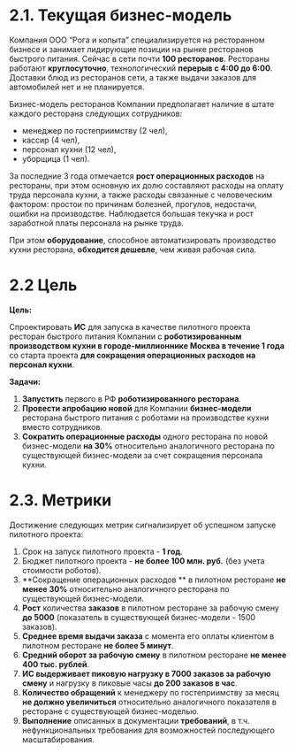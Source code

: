 # 2.1. Текущая бизнес-модель

Компания ООО “Рога и копыта” специализируется на ресторанном бизнесе и занимает лидирующие позиции на рынке ресторанов быстрого питания. Сейчас в сети почти **100 ресторанов**. Рестораны работают **круглосуточно**, технологический **перерыв с 4:00 до 6:00**. Доставки блюд из ресторанов сети, а также выдачи заказов для автомобилей нет и не планируется.

Бизнес-модель ресторанов Компании предполагает наличие в штате каждого ресторана следующих сотрудников: 

  -   менеджер по гостеприимству (2 чел),
  -   кассир (4 чел),
  -   персонал кухни (12 чел),
  -   уборщица (1 чел).
  
За последние 3 года отмечается **рост операционных расходов** на рестораны, при этом основную их долю составляют расходы на оплату труда персонала кухни, а также расходы связанные с человеческим фактором: простои по причинам болезней, прогулов, недостачи, ошибки на производстве. Наблюдается большая текучка и рост заработной платы персонала на рынке труда. 

При этом **оборудование**, способное автоматизировать производство кухни ресторана, **обходится дешевле**, чем живая рабочая сила.

# 2.2 Цель

**Цель:** 

Спроектировать **ИС** для запуска в качестве пилотного проекта ресторан быстрого питания Компании с **роботизированным производством кухни в городе-миллионнике Москва в течение 1 года** со старта проекта **для сокращения операционных расходов на персонал кухни**.

**Задачи:**

  1. **Запустить** первого в РФ **роботизированного ресторана**.
  2. **Провести апробацию новой** для Компании **бизнес-модели** ресторана быстрого питания с роботами на производстве кухни вместо сотрудников.
  3. **Сократить операционные расходы** одного ресторана по новой бизнес-модели **на 30%** относительно аналогичного ресторана по существующей бизнес-модели за счет сокращения персонала кухни.

# 2.3. Метрики

Достижение следующих метрик сигнализирует об успешном запуске пилотного проекта:

  1. Срок на запуск пилотного проекта - **1 год**.
  2. Бюджет пилотного проекта - **не более 100 млн. руб.** (без учета стоимости роботов).
  3. **Сокращение операционных расходов ** в пилотном ресторане **не менее 30%** относительно аналогичного ресторана по существующей бизнес-модели.
  4. **Рост** количества **заказов** в пилотном ресторане за рабочую смену **до 5000** (показатель в существующей бизнес-модели - 1500 заказов).
  5. **Среднее время выдачи заказа** с момента его оплаты клиентом в пилотном ресторане **не более 5 минут**.
  6. **Средний оборот за рабочую смену** в пилотном ресторане **не менее 400 тыс. рублей**.
  7. **ИС выдерживает пиковую нагрузку в 7000 заказов за рабочую смену** и нагрузку в пиковые часы **до 200 заказов в час**.
  8. **Количество обращений** к менеджеру по гостеприимству за месяц **не должно увеличиться** относительно аналогичного показателя в ресторане с существующей бизнес-моделью.
  9. **Выполнение** описанных в документации **требований**, в т.ч. нефункциональных требования для возможностей последующего масштабирования.
